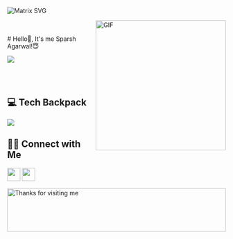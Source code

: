 ![Matrix SVG](https://raw.githubusercontent.com/rodrigograca31/rodrigograca31/master/matrix.svg)

<img align="right" alt="GIF" src="https://user-images.githubusercontent.com/74038190/229223263-cf2e4b07-2615-4f87-9c38-e37600f8381a.gif" height="300" width="300" />

<br>
<br>
<!---------------------------- Typewriter animation ----------------------------->
# Hello👋, It's me Sparsh Agarwal!😇

![](https://readme-typing-svg.herokuapp.com?font=Montserrat&color=EE39F5&lines=I'm+a+Full+Stack+Developer;I'm+a+Software+Engineer;I'm+a+Web+Developer;)

<!---------------------------- About Me ----------------------------->

<br>
<br>


<!-- <img align="right" height="250" width="375" alt="" src="https://media.giphy.com/media/SWoSkN6DxTszqIKEqv/giphy.gif" /> -->



<!---------------------------- My Skills Section ----------------------------->
## 💻 Tech Backpack

<img src="https://skillicons.dev/icons?i=html,css,js,c,cpp,java,react,ts,nextjs,nodejs,expressjs,tailwind,bootstrap,figma,mongodb,mysql,git,github,vscode,eclipse,gcp,php,python,androidstudio" align="center">
<br>



<!--------------------------------- Social Links --------------------------------->
## 🤝🏻 Connect with Me

<p align="left">
<a href="mailto:agarwalsparsh100@gmail.com" style="text-decoration:none">
  <img height="30" src = "https://img.shields.io/badge/gmail-c14438?&style=for-the-badge&logo=gmail&logoColor=white">
</a>
<a href="www.linkedin.com/in/sparsh-agarwal-95b807255" style="text-decoration:none">
  <img height="30" src="https://img.shields.io/badge/linkedin-blue.svg?&style=for-the-badge&logo=linkedin&logoColor=white" />
</a>
</p>


<!---------------------------------  Marquee Animation  ------------------------>
<img height="100" alt="Thanks for visiting me" width="100%" src="https://raw.githubusercontent.com/BrunnerLivio/brunnerlivio/master/images/marquee.svg" />
